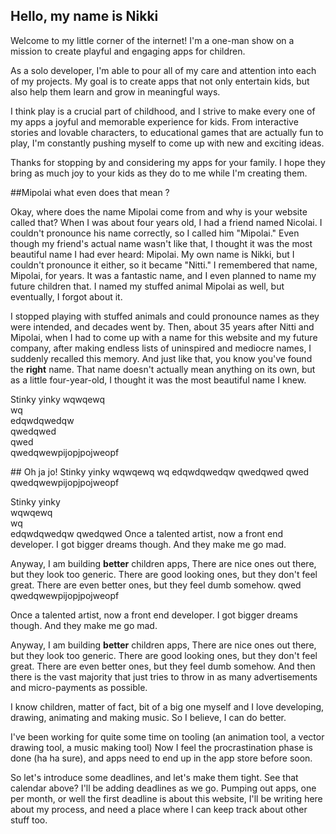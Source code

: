 



## Hello, my name is Nikki 


Welcome to my little corner of the internet! I'm a one-man show on a mission to create playful and engaging apps for children.

As a solo developer, I'm able to pour all of my care and attention into each of my projects. My goal is to create apps that not only entertain kids, but also help them learn and grow in meaningful ways.

I think play is a crucial part of childhood, and I strive to make every one of my apps a joyful and memorable experience for kids. From interactive stories and lovable characters, to educational games that are actually fun to play, I'm constantly pushing myself to come up with new and exciting ideas.

Thanks for stopping by and considering my apps for your family. I hope they bring as much joy to your kids as they do to me while I'm creating them.

<section class='green'>

##Mipolai what even does that mean ?

Okay, where does the name Mipolai come from and why is your website called that? 
When I was about four years old, I had a friend named Nicolai. 
I couldn't pronounce his name correctly, so I called him "Mipolai." 
Even though my friend's actual name wasn't like that, I thought it was the most beautiful name I had ever heard: Mipolai. 
My own name is Nikki, but I couldn't pronounce it either, so it became "Nitti." I remembered that name, Mipolai, for years. It was a fantastic name, and I even planned to name my future children that. I named my stuffed animal Mipolai as well, but eventually, I forgot about it. 

I stopped playing with stuffed animals and could pronounce names as they were intended, and decades went by. Then, about 35 years after Nitti and Mipolai, when I had to come up with a name for this website and my future company, after making endless lists of uninspired and mediocre names, I suddenly recalled this memory. And just like that, you know you've found the **right** name. That name doesn't actually mean anything on its own, but as a little four-year-old, I thought it was the most beautiful name I knew.
</section>
<section class='yellow'>

Stinky yinky
wqwqewq  
wq  
edqwdqwedqw  
qwedqwed  
qwed  
qwedqwewpijopjpojweopf  


<div class='put-calendar-in-here'></div>
<script>
    //remember month counting starts from 0
	let deadlines = [{date:new Date(2022, 9, 31), description: 'this website', success:true},
	                 {date:new Date(2022, 10, 31), description: 'character creation kit', success:false},
                     {date:new Date(2022, 11, 14), description: 'character creation kit',  success:false},
					 {date:new Date(2022, 11, 31), description: 'character creation kit',  success:false },
					  {date:new Date(2023, 0, 14), description: 'character creation kit '}];
	buildCalendar(deadlines);
</script>

</section>
<section class='red'>
## Oh ja jo!
Stinky yinky
wqwqewq  
wq  
edqwdqwedqw  
qwedqwed  
qwed  
qwedqwewpijopjpojweopf  

</section>
<section class='green'>

Stinky yinky  
wqwqewq  
wq  
edqwdqwedqw
qwedqwed
Once a talented artist, now a front end developer.
I got bigger dreams though.
And they make me go mad.

Anyway, I am building **better** children apps,
There are nice ones out there, but they look too generic.
There are good looking ones, but they don't feel great.
There are even better ones, but they feel dumb somehow.
qwed
qwedqwewpijopjpojweopf

</section>


Once a talented artist, now a front end developer.
I got bigger dreams though.
And they make me go mad.

Anyway, I am building **better** children apps,
There are nice ones out there, but they look too generic.
There are good looking ones, but they don't feel great.
There are even better ones, but they feel dumb somehow.
And then there is the vast majority that just tries to throw in as many advertisements and micro-payments as possible.

I know children, matter of fact, bit of a big one myself and I love developing, drawing, animating and making music.
So I believe, I can do better.

I've been working for quite some time on tooling (an animation tool, a vector drawing tool, a music making tool)
Now I feel the procrastination phase is done (ha ha sure), and apps need to end up in the app store before soon.


So let's introduce some deadlines,
and let's make them tight.
See that calendar above? I'll be adding deadlines as we go.
Pumping out apps, one per month, or well the first deadline is about this website, I'll be writing here about my process, and need a place where I can keep track about other stuff too. 





